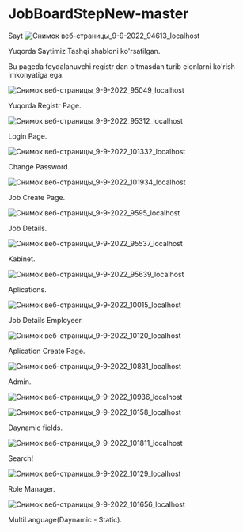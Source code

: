 # JobBoardStepNew-master
Sayt
![Снимок веб-страницы_9-9-2022_94613_localhost](https://user-images.githubusercontent.com/102501272/189328902-16050093-5517-430b-b71b-a8da5f60b553.jpeg)

Yuqorda Saytimiz Tashqi shabloni ko'rsatilgan.

Bu pageda foydalanuvchi registr dan o'tmasdan turib elonlarni ko'rish imkonyatiga ega.

![Снимок веб-страницы_9-9-2022_95049_localhost](https://user-images.githubusercontent.com/102501272/189329812-06c04345-3a4e-479c-9df2-3bfe2c82b203.jpeg)

Yuqorda Registr Page.

![Снимок веб-страницы_9-9-2022_95312_localhost](https://user-images.githubusercontent.com/102501272/189329893-b43af014-5f68-4c26-af3d-57d7caf5f821.jpeg)

Login Page.

![Снимок веб-страницы_9-9-2022_101332_localhost](https://user-images.githubusercontent.com/102501272/189329959-8f2fecad-f5c1-4119-b15c-0c7bdcec867e.jpeg)

Change Password.

![Снимок веб-страницы_9-9-2022_101934_localhost](https://user-images.githubusercontent.com/102501272/189330278-3516bc02-5f2b-4806-9fb8-3a5b4594c3ee.jpeg)

 Job Create Page.
 
 ![Снимок веб-страницы_9-9-2022_9595_localhost](https://user-images.githubusercontent.com/102501272/189330443-a934d554-c61b-4b17-a9d1-91500a995b54.jpeg)
 
Job Details.

![Снимок веб-страницы_9-9-2022_95537_localhost](https://user-images.githubusercontent.com/102501272/189330556-8c9c1e6a-d794-4410-bb7d-c39910453927.jpeg)

Kabinet.

![Снимок веб-страницы_9-9-2022_95639_localhost](https://user-images.githubusercontent.com/102501272/189330601-b019e296-ecc3-453c-b695-bec09ac09733.jpeg)

Aplications.

![Снимок веб-страницы_9-9-2022_10015_localhost](https://user-images.githubusercontent.com/102501272/189330795-9a54588a-aa3c-4683-8682-d41d9fde132d.jpeg)

Job Details Employeer.

![Снимок веб-страницы_9-9-2022_10120_localhost](https://user-images.githubusercontent.com/102501272/189330945-dea219e9-4a1a-44d0-8324-4863d05d8858.jpeg)

Aplication Create Page.

![Снимок веб-страницы_9-9-2022_10831_localhost](https://user-images.githubusercontent.com/102501272/189331097-24554479-c7b7-4b0c-87c9-d17e0604e5e5.jpeg)

Admin.

![Снимок веб-страницы_9-9-2022_10936_localhost](https://user-images.githubusercontent.com/102501272/189331179-2c909ee2-ad19-4465-b13a-756beb97f734.jpeg)

![Снимок веб-страницы_9-9-2022_10158_localhost](https://user-images.githubusercontent.com/102501272/189331193-a3c579eb-942f-443a-9c3a-e9f1a7933abb.jpeg)

Daynamic fields.

![Снимок веб-страницы_9-9-2022_101811_localhost](https://user-images.githubusercontent.com/102501272/189331315-09f55373-dd27-4dcd-a746-c236ec931a43.jpeg)

Search!

![Снимок веб-страницы_9-9-2022_10129_localhost](https://user-images.githubusercontent.com/102501272/189331392-9150b71c-b654-4f9d-985c-cc55f189adab.jpeg)

Role Manager.

![Снимок веб-страницы_9-9-2022_101656_localhost](https://user-images.githubusercontent.com/102501272/189331477-c094abc4-fc7e-41af-89af-920e2f4ed3ae.jpeg)

MultiLanguage(Daynamic - Static).


